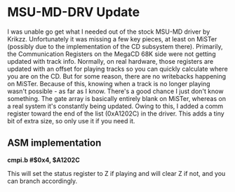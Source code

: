 # MSU-MD-DRV Update

I was unable go get what I needed out of the stock MSU-MD driver by Krikzz. Unfortunately it was missing a few key pieces, at least on MiSTer (possibly due to the implementation of the CD subsystem there).
Primarily, the Communication Registers on the MegaCD 68K side were not getting updated with track info. Normally, on real hardware, those registers are updated with an offset for playing tracks so you can quickly calculate where you are on the CD. But for some reason, there are no writebacks happening on MiSTer.
Because of this, knowing when a track is no longer playing wasn't possible - as far as I know. There's a good chance I just don't know something. The gate array is basically entirely blank on MiSTer, whereas on a real system it's constantly being updated. Owing to this, I added a comm register toward the end of the list (0xA1202C) in the driver.
This adds a tiny bit of extra size, so only use it if you need it. 

## ASM implementation

**cmpi.b #$0x4, $A1202C**

This will set the status register to Z if playing and will clear Z if not, and you can branch accordingly.